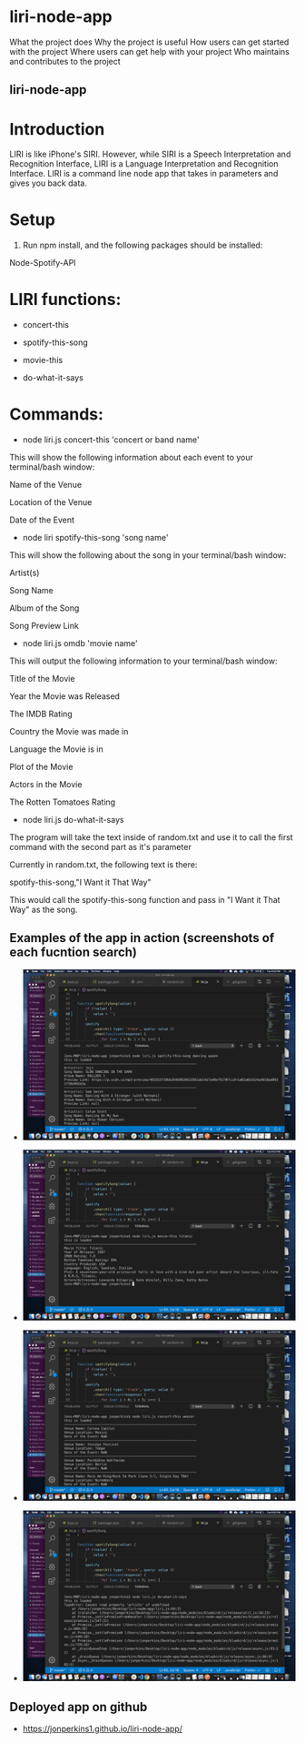 # liri-node-app

What the project does
Why the project is useful
How users can get started with the project
Where users can get help with your project
Who maintains and contributes to the project

## liri-node-app

# Introduction

LIRI is like iPhone's SIRI. However, while SIRI is a Speech Interpretation and Recognition Interface, LIRI is a Language Interpretation and Recognition Interface. LIRI is a command line node app that takes in parameters and gives you back data.

# Setup

1. Run npm install, and the following packages should be installed:

Node-Spotify-API

# LIRI functions:

-   concert-this

-   spotify-this-song

-   movie-this

-   do-what-it-says

# Commands:

-   node liri.js concert-this 'concert or band name'

This will show the following information about each event to your terminal/bash window:

Name of the Venue

Location of the Venue

Date of the Event

-   node liri spotify-this-song 'song name'

This will show the following about the song in your terminal/bash window:

Artist(s)

Song Name

Album of the Song

Song Preview Link

-   node liri.js omdb 'movie name'

This will output the following information to your terminal/bash window:

Title of the Movie

Year the Movie was Released

The IMDB Rating

Country the Movie was made in

Language the Movie is in

Plot of the Movie

Actors in the Movie

The Rotten Tomatoes Rating

-   node liri.js do-what-it-says

The program will take the text inside of random.txt and use it to call the first command with the second part as it's parameter

Currently in random.txt, the following text is there:

spotify-this-song,"I Want it That Way"

This would call the spotify-this-song function and pass in "I Want it That Way" as the song.

## Examples of the app in action (screenshots of each fucntion search)

-   ![Spotify - Dancing Queen Search](spotifydancingqueen.png)

-   ![Movie Search - Titanic](titanic.png)

-   ![Concert Search - Weezer](weezerconcerts.png)

-   !['Do what it says'](dowhatitsays.png)

## Deployed app on github

-   https://jonperkins1.github.io/liri-node-app/
